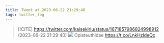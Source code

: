 ```yaml
---
title: Tweet at 2023-06-22 21:29:40
tags: twitter_log
---
```


> [!CITE] https://twitter.com/kaisekiriu/status/1671857986824998912 (2023-06-22 21:29:40)
> ![](https://twitter.com/kaisekiriu/status/1671857986824998912)
> Opisteuthidae
> https://t.co/LnkHzldeQc
